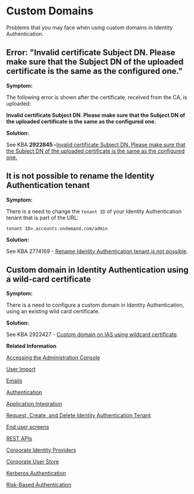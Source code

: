 <!-- loio7cb2ea53ca1848cc862f8e48aa44ccbd -->

# Custom Domains

Problems that you may face when using custom domains in Identity Authentication.



<a name="loio7cb2ea53ca1848cc862f8e48aa44ccbd__section_u3x_m4k_k2c"/>

## Error: "Invalid certificate Subject DN. Please make sure that the Subject DN of the uploaded certificate is the same as the configured one."

**Symptom:**

The following error is shown after the certificate, received from the CA, is uploaded:

**Invalid certificate Subject DN. Please make sure that the Subject DN of the uploaded certificate is the same as the configured one.**

**Solution:**

See KBA **2922845 -**[Invalid certificate Subject DN. Please make sure that the Subject DN of the uploaded certificate is the same as the configured one.](https://launchpad.support.sap.com/#/notes/2922845)



<a name="loio7cb2ea53ca1848cc862f8e48aa44ccbd__section_egt_44k_k2c"/>

## It is not possible to rename the Identity Authentication tenant

**Symptom:**

There is a need to change the `tenant ID` of your Identity Authentication tenant that is part of the URL:

`tenant ID>.accounts.ondemand.com/admin`

**Solution:**

See KBA 2774169 - [Rename Identity Authentication tenant is not possible](https://launchpad.support.sap.com/#/notes/2774169).



<a name="loio7cb2ea53ca1848cc862f8e48aa44ccbd__section_twg_s4k_k2c"/>

## Custom domain in Identity Authentication using a wild-card certificate

**Symptom:**

There is a need to configure a custom domain in Identity Authentication, using an existing wild card certificate.

**Solution:**

See KBA 2922427 - [Custom domain on IAS using wildcard certificate](https://launchpad.support.sap.com/#/notes/2922427).

**Related Information**  


[Accessing the Administration Console](accessing-the-administration-console-6187940.md "Problems with the signing into the administration console for SAP Cloud Identity Services.")

[User Import](user-import-6a46913.md "Problems with the user import in the administration console for SAP Cloud Identity Services.")

[Emails](emails-7bde0d5.md "Problems with emails sent for the different application processes.")

[Authentication](authentication-84f28fb.md "Problems with the authentication of the user and administrator.")

[Application Integration](application-integration-8acf508.md "Problems that different applications integrated with Cloud Identity Services may face.")

[Request, Create, and Delete Identity Authentication Tenant](request-create-and-delete-identity-authentication-tenant-b442658.md "Problems related to requesting, creating, or deleting a tenant.")

[End user screens](end-user-screens-a3864b5.md "Problems that you may face when working with the end user screens.")

[REST APIs](rest-apis-29ffc6b.md "Problems that you may face when using the REST APIs of Cloud Identity Services.")

[Corporate Identity Providers](corporate-identity-providers-16ab7db.md "Problems that you may face with corporate identity providers (IdPs) when using Cloud Identity services as a proxy.")

[Corporate User Store](corporate-user-store-3ade241.md "Problems with corporate user store scenarios.")

[Kerberos Authentication](kerberos-authentication-4bb4b24.md "Problems with Kerberos authentication scenarios.")

[Risk-Based Authentication](risk-based-authentication-bc7de4d.md "Problems that you may face when configuring or using with risk-based authentication.")

